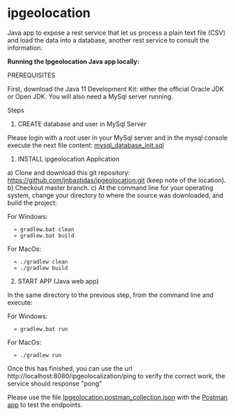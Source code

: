 # ipgeolocation
Java app to expose a rest service that let us process a plain text file (CSV) and load the data into a database, another rest service to consult the information.


<b>Running the Ipgeolocation Java app locally:</b>

PREREQUISITES

First, download the Java 11 Development Kit: either the official Oracle JDK or Open JDK.
You will also need a MySql server running.

Steps

1. CREATE database and user in MySql Server

  Please login with a root user in your MySql server and in the mysql console execute the next file content:
  <a href='https://github.com/jnbastidas/ipgeolocation/blob/develop/src/main/resources/mysql_database_init.sql'>mysql_database_init.sql</a>


1. INSTALL ipgeolocation Application

  a) Clone and download this git repository: https://github.com/jnbastidas/ipgeolocation.git (keep note of the location).
  b) Checkout master branch.
  c) At the command line for your operating system, change your directory to where the source was downloaded, and build the project:

  For Windows:
    
      » gradlew.bat clean
      » gradlew.bat build
  
  For MacOs:
  
      » ./gradlew clean
      » ./gradlew build
      

2. START APP (Java web app)

  In the same directory to the previous step, from the command line and execute:

  For Windows:
  
      » gradlew.bat run

  For MacOs:
  
      » ./gradlew run
  
  
  Once this has finished, you can use the url http://localhost:8080/ipgeolocalization/ping to verify the correct work, the service should response "pong"
  
  Please use the file <a href='https://github.com/jnbastidas/ipgeolocation/blob/develop/src/main/resources/IpGeolocation.postman_collection.json'>Ipgeolocation.postman_collection.json</a> with the <a href='https://www.postman.com/'>Postman app</a> to test the endpoints.
  
  

